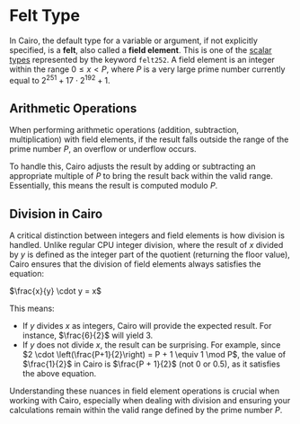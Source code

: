 # Felt Type

In Cairo, the default type for a variable or argument, if not explicitly specified, is a **felt**, also called a **field element**. This is one of the [scalar types](https://book.cairo-lang.org/ch02-02-data-types.html#scalar-types) represented by the keyword `felt252`. A field element is an integer within the range $0 ≤ x < P$, where $P$ is a very large prime number currently equal to $2^{251} + 17 \cdot 2^{192} + 1$.

## Arithmetic Operations

When performing arithmetic operations (addition, subtraction, multiplication) with field elements, if the result falls outside the range of the prime number $P$, an overflow or underflow occurs.

To handle this, Cairo adjusts the result by adding or subtracting an appropriate multiple of $P$ to bring the result back within the valid range. Essentially, this means the result is computed modulo $P$.

## Division in Cairo

A critical distinction between integers and field elements is how division is handled. Unlike regular CPU integer division, where the result of $x$ divided by $y$ is defined as the integer part of the quotient (returning the floor value), Cairo ensures that the division of field elements always satisfies the equation:

$\frac{x}{y} \cdot y = x$

This means:

- If $y$ divides $x$ as integers, Cairo will provide the expected result. For instance, $\frac{6}{2}$ will yield $3$.
- If $y$ does not divide $x$, the result can be surprising. For example, since $2 \cdot \left(\frac{P+1}{2}\right) = P + 1 \equiv 1 \mod P$, the value of $\frac{1}{2}$ in Cairo is $\frac{P + 1}{2}$ (not $0$ or $0.5$), as it satisfies the above equation.

Understanding these nuances in field element operations is crucial when working with Cairo, especially when dealing with division and ensuring your calculations remain within the valid range defined by the prime number $P$.

